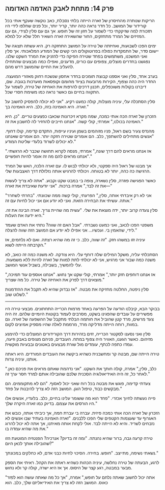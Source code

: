 ## פרק 14: מתחת לאבק האדמה האדומה

הריקות שנותרה מהחיסרון של זארה הייתה בלתי נסבלת, כאב נוקשה שעקף אותי בכל קורידור של המושב. כל חדר נראה כהה יותר, קריר יותר, וכל פנים שחלפו לידי היו תזכורת למה שזיקקתי כדי לשמור על חזון זה של חופש. אך גם עם סלין לצידי, גם עם המזיזים של המרד מתחזקים, החור שהשאירה זארה השאיר חלל שלא יכל למלא.

ימים הפכו לשבועות, ואחיזתה של טירה על המושב התחזקה רק. היא עשתה תצוגה של יישום סדר, של התמקדות כפולה בפרוטוקולים הכי קשים של המודע המלאכותי. אך סלין ואני המשכנו, משתמשים בפחד שטירה הפיקה כדי להזניק את המרד השקט שלנו. נפגשנו בחדרים מוצלים, צפופים עם כורים, מדענים, ואפילו כמה מבצעים שהתחילו להעליב את החיים שהמושב דרש מהם.

בערב אחד, סלין ואני אספנו קבוצת תומכים בחדר אחסון שנשכח רחוק מאזורי המועצה. החדר היה כהה וצפוף, הקירות מרובעות בציוד מחומם וקופסאות מוערכות בגובה. שם, דיברנו בקולות משוכפלים, תכנון דרכים להרפות את האחיזה של טירה, לשמור על התקווה בחיים גם כאשר נראה כמו משימת חסרי שכל.

סלין הסתכלה עלי, עיניה מוצלות, קולה כמעט רקיע. "אני לא יכולה להפסיק לחשוב על זארה. היא האמינה בזה, כלב. היא האמינה בך."

הזכרון של זארה הכה אותי כמכה, שמה מקרא זיכרונות שכאבו כפצעים טריים. "כן. היא האמינה בכולנו," אמרתי, קולי קשה. "אנחנו חייבים להחזיר לה לחשבון את זה."

מהנדס צעיר בשם ראול, פניו מזוהמים בשמן ועיניו עייפות, התקדם קדימה, קולו דחוף. "אנשים מתחילים להשתפך, כלב. הם אומרים שטירה חזקה יותר. הם אומרים שאנחנו לא יכולים לשרוד בלעדי שליטת המודע."

"אז אנחנו מראים להם דרך שונה," אמרתי, מנסה לקרוא תחושה שכבר לא הרגשתי. "אנחנו מראים להם מה זה אומר להיות חופשיים."

אך מבטו של ראול היה ספקטי, ולא יכולתי לבוש לו. עם זארה הלכה, האש של המרד הרגישה כה כהה, יותר לא בטוחה. ויכולתי להרגיש אותה נזלזלת דרך האצבעות שלי.

כאשר הפגישה פוזרה, סלין נשארה, צופה בי במבט שקט וקבוע. "אתה לא צריך לעשות את זה לבד," אמרה ברכות. "אני יודעת שאיבדת את זארה—"

"אני לא רק איבדתי אותה, סלין," הפרעתי, קולי קשה ממה שכוונתי. "בחרתי לשחרר אותה. עשיתי את הבחירה הזאת. ואני לא יודע אם אני יכול לחיות עם זה."

סלין צעדה קרוב יותר, ידה מוצאת את שלי. "עשית מה שהיית צריך. זארה הבינה את זה. היא ידעה את העלות."

משפטי הפכו לכאב, ואני כמעט נשברתי. "אבל האם זה שווה? נתתי את האדם שעמד לידי, שהאמין בי. ועכשיו… אני אפילו לא יודע אם המושב הזה שווה להצלה."

עיניה זזו במשהו חזק. "זה שווה, כלב. כי זה מה שהיא רצתה. ואם לא נלחמים, אז הקרבתה הייתה לשוא."

הסתכלתי עליה, משקל המילים שלה דוחף עלי. היא צודקה. לא משנה כמה זה כואב, לא משנה כמה שבור אני מרגיש, אני לא יכולתי לתת למוות של זארה להיות ללא משמעות. עלי להמשיך, בשבילה, בשביל אנשי המושב.

"אז אנחנו דוחפים חזק יותר," אמרתי, קולי שקט אך נחוש. "אנחנו אוספים עוד תמיכה, מוצאים דרך לפרק את האחיזה של טירה. כל מה שצריך."

סלין ניפטה, החלטה מחזיקה את מבטה. "אז נבדוק שהיא לא תקבל את ההזדמנות לשלוט שוב."

---

בבוקר הבא, קיבלנו הודעה על הפרעה באחד מרמות הכרייה התחתונים. מבצעי טירה היו מפשירים על עובדים שהפגינו בשקט, מסרבים לעמוד בקוטות היומיים שלהם. זה היה צעד מרשים, מרד קטן שהוביל את חותמה הבלתי מתקבל של ההשפעה של זארה. גם במוות, רוחה הייתה מדליקה מרד, מרממת לאלה שהיו מספיק אמיצים לקום.

סלין ואני נסענו לסקטור הכרייה, זזים בזהירות דרך הקורידורים המוצלים כדי להימנע מזיהום. כאשר הגענו, האוויר היה צפוף במתח. העובדים, פניהם מצופים באבק וזיעה, עמדו כתפה לכתף, עומדים מול שורת מבצעים באטונים ובבעיות מוקשית.

טירה הייתה שם, מבטה קר ומחשבנית כשהיא ביקשה את העובדים המורדים. היא ראתה אותנו, עיניה צרות.

"כלב, סלין," אמרה, קולה חותך את השקט. "אני נדהמת שאתם מראים את פניכם כאן. לאחר כל, זה היה האידיאולוגיה הסכנית שלכם שהובילה אותם למרד חסר ערך זה."

צעדתי קדימה, פוגש את מבטה בכל רוח שאני יכול לאסוף. "הם לא מתקוממים. הם מבקשים כבוד, טיפול הוגן. המושב הזה לא צריך להיבנות על פחד."

פייה נעשתה לחיוך אכזרי. "פחד הוא מה ששומר עלינו בחיים, כלב. בלעדיו, אנשים אלו היו הורסים את עצמם. בדיוק כמו זארה היקרה שלך."

הזכרון של זארה הכה אותי כמכה פיזית. עברה בי עברת חמה, אך כיביתי אותה, כובש את האגרוף עד שעצמות הקטפים שלי הפכו ללבנים. "זארה האמינה בעתיד שבו אנשים לא נזבחים לשריד. והיא לא הייתה לבד. אולי לקחת אותה מאיתנו, אך אתה לא יכול להרוג את מה שהיא עמדה בו."

טירה קרעה גבה, ברור שהיא נהנתה. "ומה זה בדיוק? אנרכיה? הפנטזיה המוטעת הזו שהובילה אותך לכאן היום?"

נשאתי נשימה, מתייצב. "חופש. בחירה. הסיכוי לחיות כבני אדם, לא כחלקים במכונתך."

לרגע, הבעתה של טירה נחלשה, עיניה הכהות כשהיא ראתה את הקהל. ראיתי את הספק מבער במבטה, רגע קצר של היסוס. אך אז היא ישרה, קולה קר ולא נחוש.

"אתה יכול לחשוב שאתה נלחם על חופש," אמרה, "אך כל מה שאתה עושה הוא לפזר כאוס. המושב הזה לא צריך את האידיאליזם שלך, כלב. הוא